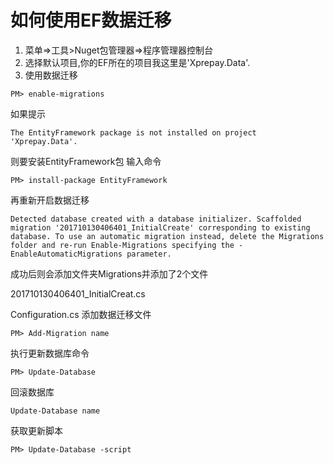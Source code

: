 # 如何使用EF数据迁移

1. 菜单=>工具>Nuget包管理器=>程序管理器控制台
2. 选择默认项目,你的EF所在的项目我这里是'Xprepay.Data'.
3. 使用数据迁移

``` pw
PM> enable-migrations
```

如果提示

``` pw
The EntityFramework package is not installed on project 'Xprepay.Data'.
```

则要安装EntityFramework包
输入命令

``` pw
PM> install-package EntityFramework
```

再重新开启数据迁移

```pw
Detected database created with a database initializer. Scaffolded migration '201710130406401_InitialCreate' corresponding to existing database. To use an automatic migration instead, delete the Migrations folder and re-run Enable-Migrations specifying the -EnableAutomaticMigrations parameter.
```

成功后则会添加文件夹Migrations并添加了2个文件

201710130406401_InitialCreat.cs

Configuration.cs
添加数据迁移文件

```pw
PM> Add-Migration name
```

执行更新数据库命令

``` pw
PM> Update-Database
```

回滚数据库

```pw
Update-Database name
```

获取更新脚本

``` pw
PM> Update-Database -script
```
